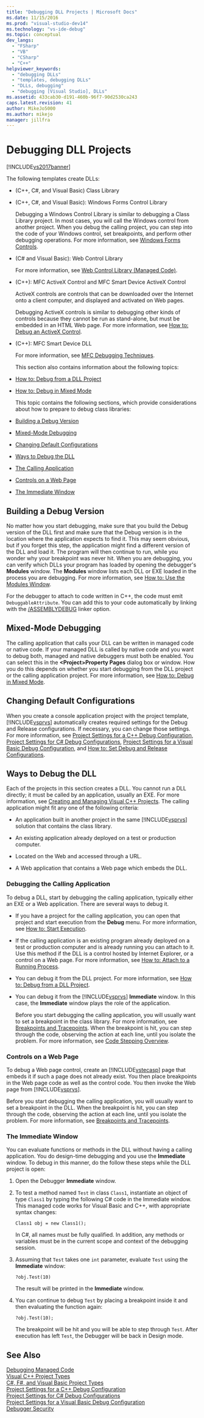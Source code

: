 ```yaml
---
title: "Debugging DLL Projects | Microsoft Docs"
ms.date: 11/15/2016
ms.prod: "visual-studio-dev14"
ms.technology: "vs-ide-debug"
ms.topic: conceptual
dev_langs: 
  - "FSharp"
  - "VB"
  - "CSharp"
  - "C++"
helpviewer_keywords: 
  - "debugging DLLs"
  - "templates, debugging DLLs"
  - "DLLs, debugging"
  - "debugging [Visual Studio], DLLs"
ms.assetid: 433cab30-d191-460b-96f7-90d2530ca243
caps.latest.revision: 41
author: MikeJo5000
ms.author: mikejo
manager: jillfra
---
```

# Debugging DLL Projects
[!INCLUDE[vs2017banner](../includes/vs2017banner.md)]

The following templates create DLLs:  
  
- (C++, C#, and Visual Basic) Class Library  
  
- (C++, C#, and Visual Basic): Windows Forms Control Library  
  
   Debugging a Windows Control Library is similar to debugging a Class Library project. In most cases, you will call the Windows control from another project. When you debug the calling project, you can step into the code of your Windows control, set breakpoints, and perform other debugging operations. For more information, see [Windows Forms Controls](http://msdn.microsoft.com/library/f050de8f-4ebd-4042-94b8-edf9a1dbd52a).  
  
- (C# and Visual Basic): Web Control Library  
  
   For more information, see [Web Control Library (Managed Code)](../debugger/web-control-library-managed-code.md).  
  
- (C++): MFC ActiveX Control and MFC Smart Device ActiveX Control  
  
   ActiveX controls are controls that can be downloaded over the Internet onto a client computer, and displayed and activated on Web pages.  
  
   Debugging ActiveX controls is similar to debugging other kinds of controls because they cannot be run as stand-alone, but must be embedded in an HTML Web page. For more information, see [How to: Debug an ActiveX Control](../debugger/how-to-debug-an-activex-control.md).  
  
- (C++): MFC Smart Device DLL  
  
   For more information, see [MFC Debugging Techniques](../debugger/mfc-debugging-techniques.md).  
  
  This section also contains information about the following topics:  
  
- [How to: Debug from a DLL Project](../debugger/how-to-debug-from-a-dll-project.md)  
  
- [How to: Debug in Mixed Mode](../debugger/how-to-debug-in-mixed-mode.md)  
  
  This topic contains the following sections, which provide considerations about how to prepare to debug class libraries:  
  
- [Building a Debug Version](#vxtskdebuggingdllprojectsbuildingadebugversion)  
  
- [Mixed-Mode Debugging](#vxtskdebuggingdllprojectsmixedmodedebugging)  
  
- [Changing Default Configurations](#vxtskdebuggingdllprojectschangingdefaultconfigurations)  
  
- [Ways to Debug the DLL](#vxtskdebuggingdllprojectswaystodebugthedll)  
  
- [The Calling Application](#vxtskdebuggingdllprojectsthecallingapplication)  
  
- [Controls on a Web Page](#vxtskdebuggingdllprojectscontrolsonawebpage)  
  
- [The Immediate Window](#vxtskdebuggingdllprojectstheimmediatewindow)  
  
##  <a name="vxtskdebuggingdllprojectsbuildingadebugversion"></a> Building a Debug Version  
 No matter how you start debugging, make sure that you build the Debug version of the DLL first and make sure that the Debug version is in the location where the application expects to find it. This may seem obvious, but if you forget this step, the application might find a different version of the DLL and load it. The program will then continue to run, while you wonder why your breakpoint was never hit. When you are debugging, you can verify which DLLs your program has loaded by opening the debugger's **Modules** window. The **Modules** window lists each DLL or EXE loaded in the process you are debugging. For more information, see [How to: Use the Modules Window](../debugger/how-to-use-the-modules-window.md).  
  
 For the debugger to attach to code written in C++, the code must emit `DebuggableAttribute`. You can add this to your code automatically by linking with the [/ASSEMBLYDEBUG](http://msdn.microsoft.com/library/94443af3-470c-41d7-83a0-7434563d7982) linker option.  
  
##  <a name="vxtskdebuggingdllprojectsmixedmodedebugging"></a> Mixed-Mode Debugging  
 The calling application that calls your DLL can be written in managed code or native code. If your managed DLL is called by native code and you want to debug both, managed and native debuggers must both be enabled. You can select this in the **\<Project>Property Pages** dialog box or window. How you do this depends on whether you start debugging from the DLL project or the calling application project. For more information, see [How to: Debug in Mixed Mode](../debugger/how-to-debug-in-mixed-mode.md).  
  
##  <a name="vxtskdebuggingdllprojectschangingdefaultconfigurations"></a> Changing Default Configurations  
 When you create a console application project with the project template, [!INCLUDE[vsprvs](../includes/vsprvs-md.md)] automatically creates required settings for the Debug and Release configurations. If necessary, you can change those settings. For more information, see [Project Settings for a C++ Debug Configuration](../debugger/project-settings-for-a-cpp-debug-configuration.md), [Project Settings for  C# Debug Configurations](../debugger/project-settings-for-csharp-debug-configurations.md), [Project Settings for a Visual Basic Debug Configuration](../debugger/project-settings-for-a-visual-basic-debug-configuration.md), and [How to: Set Debug and Release Configurations](../debugger/how-to-set-debug-and-release-configurations.md).  
  
##  <a name="vxtskdebuggingdllprojectswaystodebugthedll"></a> Ways to Debug the DLL  
 Each of the projects in this section creates a DLL. You cannot run a DLL directly; it must be called by an application, usually an EXE. For more information, see [Creating and Managing Visual C++ Projects](http://msdn.microsoft.com/library/11003cd8-9046-4630-a189-a32bf3b88047). The calling application might fit any one of the following criteria:  
  
- An application built in another project in the same [!INCLUDE[vsprvs](../includes/vsprvs-md.md)] solution that contains the class library.  
  
- An existing application already deployed on a test or production computer.  
  
- Located on the Web and accessed through a URL.  
  
- A Web application that contains a Web page which embeds the DLL.  
  
###  <a name="vxtskdebuggingdllprojectsthecallingapplication"></a> Debugging the Calling Application  
 To debug a DLL, start by debugging the calling application, typically either an EXE or a Web application. There are several ways to debug it.  
  
- If you have a project for the calling application, you can open that project and start execution from the **Debug** menu. For more information, see [How to: Start Execution](http://msdn.microsoft.com/b0fe0ce5-900e-421f-a4c6-aa44ddae453c).  
  
- If the calling application is an existing program already deployed on a test or production computer and is already running you can attach to it. Use this method if the DLL is a control hosted by Internet Explorer, or a control on a Web page. For more information, see [How to: Attach to a Running Process](http://msdn.microsoft.com/636d0a52-4bfd-48d2-89ad-d7b9ca4dc4f4).  
  
- You can debug it from the DLL project. For more information, see [How to: Debug from a DLL Project](../debugger/how-to-debug-from-a-dll-project.md).  
  
- You can debug it from the [!INCLUDE[vsprvs](../includes/vsprvs-md.md)] **Immediate** window. In this case, the **Immediate** window plays the role of the application.  
  
  Before you start debugging the calling application, you will usually want to set a breakpoint in the class library. For more information, see [Breakpoints and Tracepoints](http://msdn.microsoft.com/fe4eedc1-71aa-4928-962f-0912c334d583). When the breakpoint is hit, you can step through the code, observing the action at each line, until you isolate the problem. For more information, see [Code Stepping Overview](http://msdn.microsoft.com/8791dac9-64d1-4bb9-b59e-8d59af1833f9).  
  
###  <a name="vxtskdebuggingdllprojectscontrolsonawebpage"></a> Controls on a Web Page  
 To debug a Web page control, create an [!INCLUDE[vstecasp](../includes/vstecasp-md.md)] page that embeds it if such a page does not already exist. You then place breakpoints in the Web page code as well as the control code. You then invoke the Web page from [!INCLUDE[vsprvs](../includes/vsprvs-md.md)].  
  
 Before you start debugging the calling application, you will usually want to set a breakpoint in the DLL. When the breakpoint is hit, you can step through the code, observing the action at each line, until you isolate the problem. For more information, see [Breakpoints and Tracepoints](http://msdn.microsoft.com/fe4eedc1-71aa-4928-962f-0912c334d583).  
  
###  <a name="vxtskdebuggingdllprojectstheimmediatewindow"></a> The Immediate Window  
 You can evaluate functions or methods in the DLL without having a calling application. You do design-time debugging and you use the **Immediate** window. To debug in this manner, do the follow these steps while the DLL project is open:  
  
1. Open the Debugger **Immediate** window.  
  
2. To test a method named `Test` in class `Class1`, instantiate an object of type `Class1` by typing the following C# code in the Immediate window. This managed code works for Visual Basic and C++, with appropriate syntax changes:  
  
    ```  
    Class1 obj = new Class1();  
    ```  
  
     In C#, all names must be fully qualified. In addition, any methods or variables must be in the current scope and context of the debugging session.  
  
3. Assuming that `Test` takes one `int` parameter, evaluate `Test` using the **Immediate** window:  
  
    ```  
    ?obj.Test(10)  
    ```  
  
     The result will be printed in the **Immediate** window.  
  
4. You can continue to debug `Test` by placing a breakpoint inside it and then evaluating the function again:  
  
    ```  
    ?obj.Test(10);  
    ```  
  
     The breakpoint will be hit and you will be able to step through `Test`. After execution has left `Test`, the Debugger will be back in Design mode.  
  
## See Also  
 [Debugging Managed Code](../debugger/debugging-managed-code.md)   
 [Visual C++ Project Types](../debugger/debugging-preparation-visual-cpp-project-types.md)   
 [C#, F#, and Visual Basic Project Types](../debugger/debugging-preparation-csharp-f-hash-and-visual-basic-project-types.md)   
 [Project Settings for a C++ Debug Configuration](../debugger/project-settings-for-a-cpp-debug-configuration.md)   
 [Project Settings for  C# Debug Configurations](../debugger/project-settings-for-csharp-debug-configurations.md)   
 [Project Settings for a Visual Basic Debug Configuration](../debugger/project-settings-for-a-visual-basic-debug-configuration.md)   
 [Debugger Security](../debugger/debugger-security.md)
